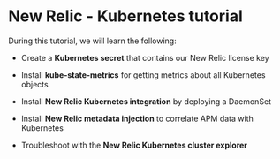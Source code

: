 # New Relic - Kubernetes tutorial

During this tutorial, we will learn the following:

* Create a **Kubernetes secret** that contains our New Relic license key

* Install **kube-state-metrics** for getting metrics about all Kubernetes objects

* Install **New Relic Kubernetes integration** by deploying a DaemonSet

* Install **New Relic metadata injection** to correlate APM data with Kubernetes

* Troubleshoot with the **New Relic Kubernetes cluster explorer**